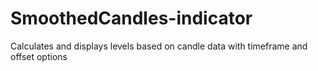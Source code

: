 # SmoothedCandles-indicator
Calculates and displays levels based on candle data with timeframe and offset options
